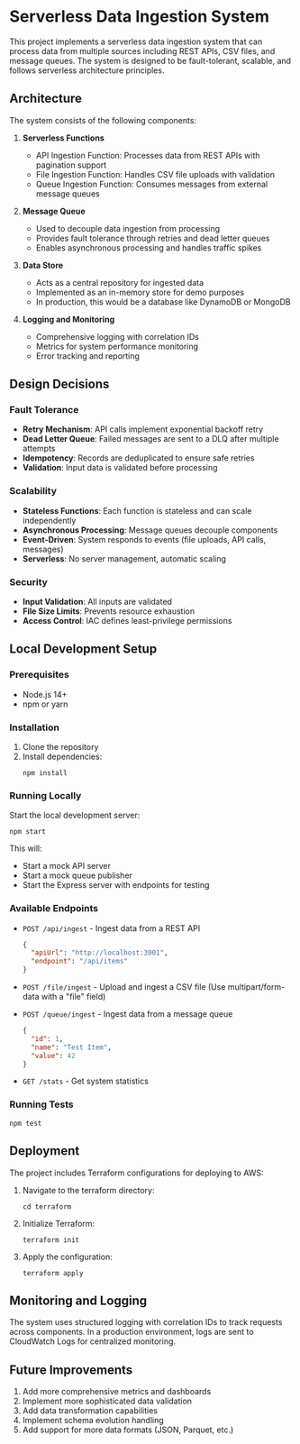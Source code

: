 # Serverless Data Ingestion System

This project implements a serverless data ingestion system that can process data from multiple sources including REST APIs, CSV files, and message queues. The system is designed to be fault-tolerant, scalable, and follows serverless architecture principles.

## Architecture

The system consists of the following components:

1. **Serverless Functions**
   - API Ingestion Function: Processes data from REST APIs with pagination support
   - File Ingestion Function: Handles CSV file uploads with validation
   - Queue Ingestion Function: Consumes messages from external message queues

2. **Message Queue**
   - Used to decouple data ingestion from processing
   - Provides fault tolerance through retries and dead letter queues
   - Enables asynchronous processing and handles traffic spikes

3. **Data Store**
   - Acts as a central repository for ingested data
   - Implemented as an in-memory store for demo purposes
   - In production, this would be a database like DynamoDB or MongoDB

4. **Logging and Monitoring**
   - Comprehensive logging with correlation IDs
   - Metrics for system performance monitoring
   - Error tracking and reporting

## Design Decisions

### Fault Tolerance
- **Retry Mechanism**: API calls implement exponential backoff retry
- **Dead Letter Queue**: Failed messages are sent to a DLQ after multiple attempts
- **Idempotency**: Records are deduplicated to ensure safe retries
- **Validation**: Input data is validated before processing

### Scalability
- **Stateless Functions**: Each function is stateless and can scale independently
- **Asynchronous Processing**: Message queues decouple components
- **Event-Driven**: System responds to events (file uploads, API calls, messages)
- **Serverless**: No server management, automatic scaling

### Security
- **Input Validation**: All inputs are validated
- **File Size Limits**: Prevents resource exhaustion
- **Access Control**: IAC defines least-privilege permissions

## Local Development Setup

### Prerequisites
- Node.js 14+
- npm or yarn

### Installation
1. Clone the repository
2. Install dependencies:
   ```
   npm install
   ```

### Running Locally
Start the local development server:
```
npm start
```

This will:
- Start a mock API server
- Start a mock queue publisher
- Start the Express server with endpoints for testing

### Available Endpoints
- `POST /api/ingest` - Ingest data from a REST API
  ```json
  {
    "apiUrl": "http://localhost:3001",
    "endpoint": "/api/items"
  }
  ```

- `POST /file/ingest` - Upload and ingest a CSV file
  (Use multipart/form-data with a "file" field)

- `POST /queue/ingest` - Ingest data from a message queue
  ```json
  {
    "id": 1,
    "name": "Test Item",
    "value": 42
  }
  ```

- `GET /stats` - Get system statistics

### Running Tests
```
npm test
```

## Deployment

The project includes Terraform configurations for deploying to AWS:

1. Navigate to the terraform directory:
   ```
   cd terraform
   ```

2. Initialize Terraform:
   ```
   terraform init
   ```

3. Apply the configuration:
   ```
   terraform apply
   ```

## Monitoring and Logging

The system uses structured logging with correlation IDs to track requests across components. In a production environment, logs are sent to CloudWatch Logs for centralized monitoring.

## Future Improvements

1. Add more comprehensive metrics and dashboards
2. Implement more sophisticated data validation
3. Add data transformation capabilities
4. Implement schema evolution handling
5. Add support for more data formats (JSON, Parquet, etc.)
